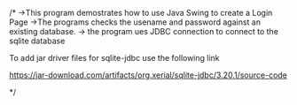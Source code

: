 
/*
 ->This program demostrates how to use Java Swing to create a Login Page 
 ->The programs checks the usename and password against an existing database.
 -> the program ues JDBC connection to connect to the sqlite database 

To add jar driver files for sqlite-jdbc use the following link

https://jar-download.com/artifacts/org.xerial/sqlite-jdbc/3.20.1/source-code
 
*/


